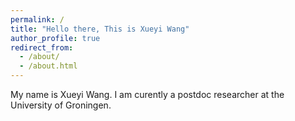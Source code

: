 ```yaml
---
permalink: /
title: "Hello there, This is Xueyi Wang"
author_profile: true
redirect_from: 
  - /about/
  - /about.html
---
```


My name is Xueyi Wang. I am curently a postdoc researcher at the University of Groningen. 


